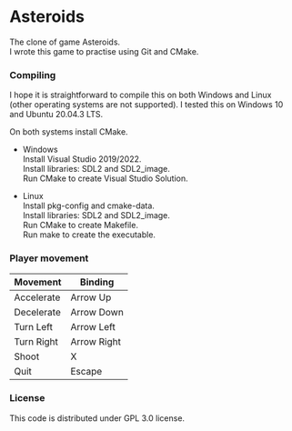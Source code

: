 # Asteroids
The clone of game Asteroids.<br>
I wrote this game to practise using Git and CMake.

### Compiling
I hope it is straightforward to compile this on both Windows and Linux (other operating systems are not supported). I tested this on Windows 10 and Ubuntu 20.04.3 LTS.

On both systems install CMake.

* Windows <br>
    Install Visual Studio 2019/2022.<br>
    Install libraries: SDL2 and SDL2_image.<br>
    Run CMake to create Visual Studio Solution.

* Linux <br>
    Install pkg-config and cmake-data.<br>
    Install libraries: SDL2 and SDL2_image.<br>
    Run CMake to create Makefile.<br>
    Run make to create the executable.

### Player movement

|  Movement  |   Binding   |
| ---------  | ----------- |
| Accelerate | Arrow Up    |
| Decelerate | Arrow Down  |
| Turn Left  | Arrow Left  |
| Turn Right | Arrow Right |
|   Shoot    |     X       |
|   Quit     |   Escape    |

### License
This code is distributed under GPL 3.0 license.